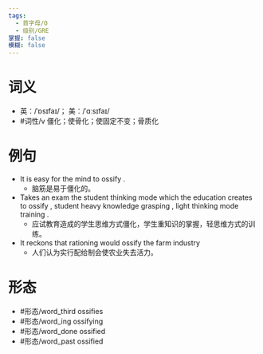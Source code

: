 ```yaml
---
tags:
  - 首字母/O
  - 级别/GRE
掌握: false
模糊: false
---
```

# 词义
- 英：/ˈɒsɪfaɪ/； 美：/ˈɑːsɪfaɪ/
- #词性/v  僵化；使骨化；使固定不变；骨质化
# 例句
- It is easy for the mind to ossify .
	- 脑筋是易于僵化的。
- Takes an exam the student thinking mode which the education creates to ossify , student heavy knowledge grasping , light thinking mode training .
	- 应试教育造成的学生思维方式僵化，学生重知识的掌握，轻思维方式的训练。
- It reckons that rationing would ossify the farm industry
	- 人们认为实行配给制会使农业失去活力。
# 形态
- #形态/word_third ossifies
- #形态/word_ing ossifying
- #形态/word_done ossified
- #形态/word_past ossified
